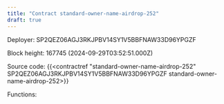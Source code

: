 ```yaml
---
title: "Contract standard-owner-name-airdrop-252"
draft: true
---
```

Deployer: SP2QEZ06AGJ3RKJPBV14SY1V5BBFNAW33D96YPGZF


 



Block height: 167745 (2024-09-29T03:52:51.000Z)

Source code: {{<contractref "standard-owner-name-airdrop-252" SP2QEZ06AGJ3RKJPBV14SY1V5BBFNAW33D96YPGZF standard-owner-name-airdrop-252>}}

Functions:


